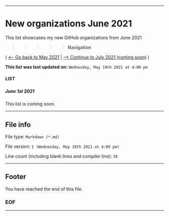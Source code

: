 
***

# New organizations June 2021

This list showcases my new GitHub organizations from June 2021

> > > > > **Navigation**

( [<-- Go back to May 2021](/NewOrgs/2021/May/README.md) | [ --> Continue to July 2021 (coming soon)](/NewOrgs/2021/July/README.md) )

**This list was last updated on:** `Wednesday, May 19th 2021 at 4:09 pm`

##### LIST

##### June 1st 2021

This list is coming soon.

***

## File info

File type: `Markdown (*.md)`

File version: `1 (Wednesday, May 19th 2021 at 4:09 pm)`

Line count (including blank lines and compiler line): `39`

***

## Footer

You have reached the end of this file.

### EOF

***
